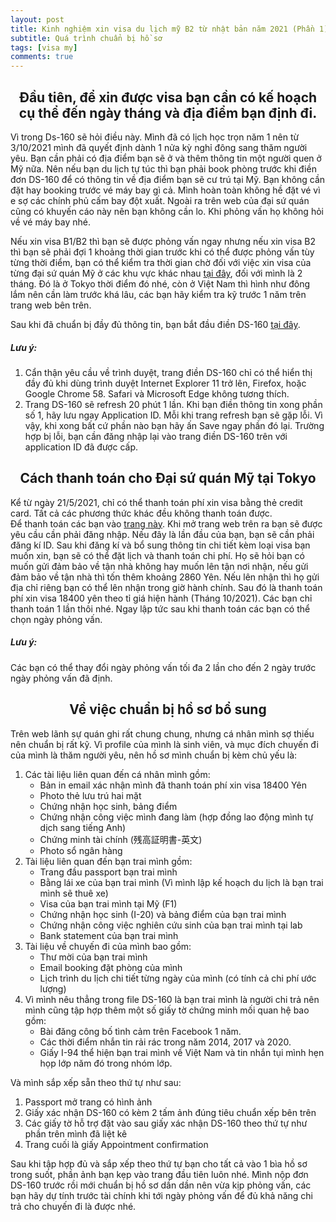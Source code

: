 ```yaml
---
layout: post
title: Kinh nghiệm xin visa du lịch mỹ B2 từ nhật bản năm 2021 (Phần 1)
subtitle: Quá trình chuẩn bị hồ sơ
tags: [visa my]
comments: true
---
```

<h2 align="center"> Đầu tiên, để xin được visa bạn cần có kế hoạch cụ thể đến ngày tháng và địa điểm bạn định đi. </h2>

Vì trong Ds-160 sẽ hỏi điều này. Mình đã có lịch học trọn năm 1 nên từ 3/10/2021 mình đã quyết định dành 1 nửa kỳ nghỉ đông sang thăm người yêu. Bạn cần phải có địa điểm bạn sẽ ở và thêm thông tin một người quen ở Mỹ nữa. Nên nếu bạn du lịch tự túc thì bạn phải book phòng trước khi điền đơn DS-160 để có thông tin về địa điểm bạn sẽ cư trú tại Mỹ. Bạn không cần đặt hay booking trước vé máy bay gì cả. Mình hoàn toàn không hề đặt vé vì e sợ các chính phủ cấm bay đột xuất. Ngoài ra trên web của đại sứ quán cũng có khuyến cáo này nên bạn không cần lo. Khi phỏng vấn họ không hỏi về vé máy bay nhé. 

Nếu xin visa B1/B2 thì bạn sẽ được phỏng vấn ngay nhưng nếu xin visa B2 thì bạn sẽ phải đợi 1 khoảng thời gian trước khi có thể được phỏng vấn tùy từng thời điểm, bạn có thể kiểm tra thời gian chờ đối với việc xin visa của từng đại sứ quán Mỹ ở các khu vực khác nhau [tại đây](https://travel.state.gov/content/travel/en/us-visas/visa-information-resources/wait-times.html), đối với mình là 2 tháng. Đó là ở Tokyo thời điểm đó nhé, còn ở Việt Nam thì hình như đông lắm nên cần làm trước khá lâu, các bạn hãy kiểm tra kỹ trước 1 năm trên trang web bên trên.

Sau khi đã chuẩn bị đầy đủ thông tin, bạn bắt đầu điền DS-160 [tại đây](https://ceac.state.gov/genniv/).

##### Lưu ý: 
1. Cẩn thận yêu cầu về trình duyệt, trang điền DS-160 chỉ có thể hiển thị đầy đủ khi dùng trình duyệt Internet Explorer 11 trở lên, Firefox, hoặc Google Chrome 58. Safari và Microsoft Edge không tương thích. 
2. Trang DS-160 sẽ refresh 20 phút 1 lần. Khi bạn điền thông tin xong phần số 1, hãy lưu ngay Application ID. Mỗi khi trang refresh bạn sẽ gặp lỗi. Vì vậy, khi xong bất cứ phần nào bạn hãy ấn Save ngay phần đó lại. Trường hợp bị lỗi, bạn cần đăng nhập lại vào trang điền DS-160 trên với application ID đã được cấp. 

<h2 align="center"> Cách thanh toán cho Đại sứ quán Mỹ tại Tokyo  </h2>

Kể từ ngày 21/5/2021, chỉ có thể thanh toán phí xin visa bằng thẻ credit card. Tất cả các phương thức khác đều không thanh toán được.   
Để thanh toán các bạn vào [trang này](https://cgifederal.secure.force.com/?language=English&country=Japan&fbclid=IwAR021o2bZ9jaq0XEZQHohL_XbVCke4S9RZ8__XjGo0hhCux65ja6WRT2o-U).
Khi mở trang web trên ra bạn sẽ được yêu cầu cần phải đăng nhập. Nếu đây là lần đầu của bạn, bạn sẽ cần phải đăng kí ID. Sau khi đăng kí và bổ sung thông tin chi tiết kèm loại visa bạn muốn xin, bạn sẽ có thể đặt lịch và thanh toán chi phí. Họ sẽ hỏi bạn có muốn gửi đảm bảo về tận nhà không hay muốn lên tận nơi nhận, nếu gửi đảm bảo về tận nhà thì tốn thêm khoảng 2860 Yên. Nếu lên nhận thì họ gửi địa chỉ riêng bạn có thể lên nhận trong giờ hành chính. Sau đó là thanh toán phí xin visa 18400 yên theo tỉ giá hiện hành (Tháng 10/2021). Các bạn chỉ thanh toán 1 lần thôi nhé. Ngay lập tức sau khi thanh toán các bạn có thể chọn ngày phỏng vấn. 
##### Lưu ý:   
Các bạn có thể thay đổi ngày phỏng vấn tối đa 2 lần cho đến 2 ngày trước ngày phỏng vấn đã định.

<h2 align="center"> Về việc chuẩn bị hồ sơ bổ sung </h2>
Trên web lãnh sự quán ghi rất chung chung, nhưng cá nhân mình sợ thiếu nên chuẩn bị rất kỹ. Vì profile của mình là sinh viên, và mục đích chuyến đi của mình là thăm người yêu, nên hồ sơ mình chuẩn bị kèm chủ yếu là:

1.  Các tài liệu liên quan đến cá nhân mình gồm:  
    * Bản in email xác nhận mình đã thanh toán phí xin visa 18400 Yên
    * Photo thẻ lưu trú hai mặt
    * Chứng nhận học sinh, bảng điểm
    * Chứng nhận công việc mình đang làm (hợp đồng lao động mình tự dịch sang tiếng Anh)
    * Chứng minh tài chính (残高証明書-英文)
    * Photo sổ ngân hàng
2.  Tài liệu liên quan đến bạn trai mình gồm:
    * Trang đầu passport bạn trai mình
    * Bằng lái xe của bạn trai mình (Vì mình lập kế hoạch du lịch là bạn trai mình sẽ thuê xe)
    * Visa của bạn trai mình tại Mỹ (F1)
    * Chứng nhận học sinh (I-20) và bảng điểm của bạn trai mình
    * Chứng nhận công việc nghiên cứu sinh của bạn trai mình tại lab
    * Bank statement của bạn trai mình
3.  Tài liệu về chuyến đi của mình bao gồm:
    * Thư mời của bạn trai mình
    * Email booking đặt phòng của mình
    * Lịch trình du lịch chi tiết từng ngày của mình (có tính cả chi phí ước lượng)
4. Vì mình nêu thẳng trong file DS-160 là bạn trai mình là người chi trả nên mình cũng tập hợp thêm một số giấy tờ chứng minh mối quan hệ bao gồm:
    * Bài đăng công bố tình cảm trên Facebook 1 năm.
    * Các thời điểm nhắn tin rải rác trong năm 2014, 2017 và 2020.
    * Giấy I-94 thể hiện bạn trai mình về Việt Nam và tin nhắn tụi mình hẹn họp lớp năm đó trong nhóm lớp.

Và mình sắp xếp sẵn theo thứ tự như sau:
1.  Passport mở trang có hình ảnh
2.  Giấy xác nhận DS-160 có kèm 2 tấm ảnh đúng tiêu chuẩn xếp bên trên
3.  Các giấy tờ hỗ trợ đặt vào sau giấy xác nhận DS-160 theo thứ tự như phần trên mình đã liệt kê
4.  Trang cuối là giấy Appointment confirmation

Sau khi tập hợp đủ và sắp xếp theo thứ tự bạn cho tất cả vào 1 bìa hồ sơ trong suốt, phần ảnh bạn kẹp vào trang đầu tiên luôn nhé. Mình nộp đơn DS-160 trước rồi mới chuẩn bị hồ sơ dần dần nên vừa kịp phỏng vấn, các bạn hãy dự tính trước tài chính khi tới ngày phỏng vấn để đủ khả năng chi trả cho chuyến đi là được nhé.
